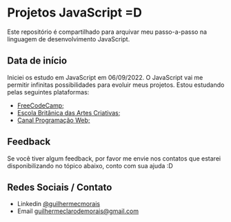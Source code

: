 
# Projetos JavaScript =D

Este repositório é compartilhado para arquivar meu passo-a-passo na linguagem de desenvolvimento JavaScript.



## Data de início

Iniciei os estudo em JavaScript em 06/09/2022.
O JavaScript vai me permitir infinitas possibilidades para evoluir meus projetos.
Estou estudando pelas seguintes plataformas:

- [FreeCodeCamp;](https://www.freecodecamp.org/portuguese/learn)
- [Escola Britânica das Artes Criativas;](https://ebaconline.com.br/)
- [Canal Programação Web;](https://www.youtube.com/watch?v=McKNP3g6VBA)



## Feedback

Se você tiver algum feedback, por favor me envie nos contatos que estarei disponibilizando no tópico abaixo, conto com sua ajuda :D


## Redes Sociais / Contato

- Linkedin [@guilhermecmorais](https://www.linkedin.com/in/guilhermecmorais/)
- Email guilhermeclarodemorais@gmail.com
